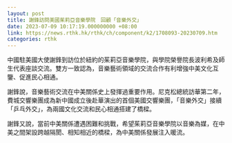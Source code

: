 ```yaml
---
layout: post
title: 謝鋒訪問美國茱莉亞音樂學院　回顧「音樂外交」
date: 2023-07-09 10:17:19.000000000 +08:00
link: https://news.rthk.hk/rthk/ch/component/k2/1708093-20230709.htm
categories: rthk
---
```


中國駐美國大使謝鋒到訪位於紐約的茱莉亞音樂學院，與學院榮譽院長波利希及師生代表座談交流。雙方一致認為，音樂藝術領域的交流合作有利增強中美文化互鑒、促進民心相通。 
 
謝鋒說，音樂藝術交流在中美關係史上發揮過重要作用。尼克松總統訪華第二年，費城交響樂團成為新中國成立後赴華演出的首個美國交響樂團，「音樂外交」接續「乒乓外交」，為兩國文化交流和民心相通搭建了橋樑。 
 
謝鋒又說，當前中美關係遭遇困難和挑戰，希望茱莉亞音樂學院以音樂為媒，在中美之間架設跨越隔閡、相知相近的橋樑，為中美關係發展注入暖流。
